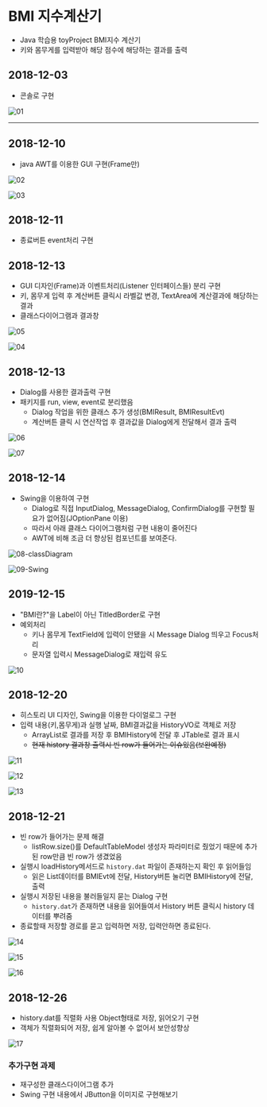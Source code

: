 # BMI 지수계산기

* Java 학습용 toyProject BMI지수 계산기
* 키와 몸무게를 입력받아 해당 점수에 해당하는 결과를 출력

## 2018-12-03
* 콘솔로 구현

![01](https://github.com/younggeun0/younggeun0.github.io/blob/master/_posts/img/toyProjects/bmi01.PNG?raw=true) 

---

## 2018-12-10
* java AWT를 이용한 GUI 구현(Frame만)


![02](https://github.com/younggeun0/younggeun0.github.io/blob/master/_posts/img/toyProjects/bmi02.png?raw=true) 

![03](https://github.com/younggeun0/younggeun0.github.io/blob/master/_posts/img/toyProjects/bmi03.png?raw=true) 



## 2018-12-11
* 종료버튼 event처리 구현


## 2018-12-13
* GUI 디자인(Frame)과 이벤트처리(Listener 인터페이스들) 분리 구현
* 키, 몸무게 입력 후 계산버튼 클릭시 라벨값 변경, TextArea에 계산결과에 해당하는 결과 
* 클래스다이어그램과 결과창


![05](https://github.com/younggeun0/younggeun0.github.io/blob/master/_posts/img/toyProjects/bmi05.png) 

![04](https://github.com/younggeun0/younggeun0.github.io/blob/master/_posts/img/toyProjects/bmi04.png)



## 2018-12-13
* Dialog를 사용한 결과출력 구현
* 패키지를 run, view, event로 분리했음
  * Dialog 작업을 위한 클래스 추가 생성(BMIResult, BMIResultEvt)
  * 계산버튼 클릭 시 연산작업 후 결과값을 Dialog에게 전달해서 결과 출력


![06](https://github.com/younggeun0/younggeun0.github.io/blob/master/_posts/img/toyProjects/bmi06.png)

![07](https://github.com/younggeun0/younggeun0.github.io/blob/master/_posts/img/toyProjects/bmi07.png)


## 2018-12-14
* Swing을 이용하여 구현
  * Dialog로 직접 InputDialog, MessageDialog, ConfirmDialog를 구현할 필요가 없어짐(JOptionPane 이용)
  * 따라서 아래 클래스 다이어그램처럼 구현 내용이 줄어진다
  * AWT에 비해 조금 더 향상된 컴포넌트를 보여준다.


![08-classDiagram](https://github.com/younggeun0/younggeun0.github.io/blob/master/_posts/img/toyProjects/bmi08.png)

![09-Swing](https://github.com/younggeun0/younggeun0.github.io/blob/master/_posts/img/toyProjects/bmi09.png)


## 2019-12-15
* "BMI란?"을 Label이 아닌 TitledBorder로 구현
* 예외처리
  * 키나 몸무게 TextField에 입력이 안됐을 시 Message Dialog 띄우고 Focus처리
  * 문자열 입력시 MessageDialog로 재입력 유도


![10](https://github.com/younggeun0/younggeun0.github.io/blob/master/_posts/img/toyProjects/bmi10.png) 


## 2018-12-20
* 히스토리 UI 디자인, Swing을 이용한 다이얼로그 구현
* 입력 내용(키,몸무게)과 실행 날짜, BMI결과값을 HistoryVO로 객체로 저장
  * ArrayList로 결과를 저장 후 BMIHistory에 전달 후 JTable로 결과 표시
  * ~~현재 history 결과창 출력시 빈 row가 들어가는 이슈있음(보완예정)~~

![11](https://github.com/younggeun0/younggeun0.github.io/blob/master/_posts/img/toyProjects/bmi11.png?raw=true) 

![12](https://github.com/younggeun0/younggeun0.github.io/blob/master/_posts/img/toyProjects/bmi12.png) 

![13](https://github.com/younggeun0/younggeun0.github.io/blob/master/_posts/img/toyProjects/bmi13.png) 


## 2018-12-21
* 빈 row가 들어가는 문제 해결
  * listRow.size()를 DefaultTableModel 생성자 파라미터로 줬었기 때문에 추가된 row만큼 빈 row가 생겼었음
* 실행시 loadHistory메서드로 `history.dat` 파일이 존재하는지 확인 후 읽어들임
  * 읽은 List데이터를 BMIEvt에 전달, History버튼 눌리면 BMIHistory에 전달, 출력
* 실행시 저장된 내용을 불러들일지 묻는 Dialog 구현
  * `history.dat`가 존재하면 내용을 읽어들여서 History 버튼 클릭시 history 데이터를 뿌려줌
* 종료할때 저장할 경로를 묻고 입력하면 저장, 입력안하면 종료된다.

![14](https://github.com/younggeun0/younggeun0.github.io/blob/master/_posts/img/toyProjects/bmi14.png) 

![15](https://github.com/younggeun0/younggeun0.github.io/blob/master/_posts/img/toyProjects/bmi15.png) 

![16](https://github.com/younggeun0/younggeun0.github.io/blob/master/_posts/img/toyProjects/bmi16.png) 

## 2018-12-26
* history.dat를 직렬화 사용 Object형태로 저장, 읽어오기 구현
* 객체가 직렬화되어 저장, 쉽게 알아볼 수 없어서 보안성향상

![17](https://github.com/younggeun0/younggeun0.github.io/blob/master/_posts/img/toyProjects/bmi17.png) 

### 추가구현 과제
* 재구성한 클래스다이어그램 추가
* Swing 구현 내용에서 JButton을 이미지로 구현해보기

